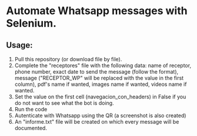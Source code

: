 # Automate Whatsapp messages with Selenium.

## Usage:
1. Pull this repository (or download file by file).
2. Complete the "receptores" file with the following data: name of receptor, phone number, exact date to send the message (follow the format), message ("RECEPTOR_WP" will be replaced with the value in the first column), pdf's name if wanted, images name if wanted, videos name if wanted.
3. Set the value on the first cell (navegacion_con_headers) in False if you do not want to see what the bot is doing.
4. Run the code
5. Autenticate with Whatsapp using the QR (a screenshot is also created)
6. An "informe.txt" file will be created on which every message will be documented.
